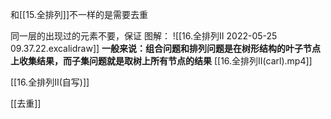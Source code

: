 和[[15.全排列]]不一样的是需要去重

同一层的出现过的元素不要，保证
图解：
	![[16.全排列II 2022-05-25 09.37.22.excalidraw]]
**一般来说：组合问题和排列问题是在树形结构的叶子节点上收集结果，而子集问题就是取树上所有节点的结果**
[[16.全排列II(carl).mp4]]

[[16.全排列II(自写)]]


[[去重]]
